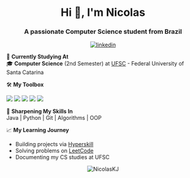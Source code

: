 <h1 align="center">Hi 👋, I'm Nicolas</h1>
<h3 align="center">A passionate Computer Science student from Brazil</h3>

<p align="center">
  <a href="https://www.linkedin.com/in/nicolas-kotelak-junges/" target="blank">
    <img align="center" src="https://img.shields.io/badge/LinkedIn-0077B5?style=for-the-badge&logo=linkedin&logoColor=white" alt="linkedin"/>
  </a>
</p>

🔭 **Currently Studying At**  
🎓 **Computer Science** (2nd Semester) at [UFSC](https://ufsc.br/) - Federal University of Santa Catarina  

🛠 **My Toolbox**  
<p>
  <img src="https://img.shields.io/badge/Java-ED8B00?style=flat&logo=openjdk&logoColor=white" />
  <img src="https://img.shields.io/badge/Python-3776AB?style=flat&logo=python&logoColor=white" />
  <img src="https://img.shields.io/badge/Git-F05032?style=flat&logo=git&logoColor=white" />
  <img src="https://img.shields.io/badge/IntelliJ_IDEA-000000?style=flat&logo=intellij-idea&logoColor=white" />
  <img src="https://img.shields.io/badge/VS_Code-007ACC?style=flat&logo=visual-studio-code&logoColor=white" />
</p>

🌱 **Sharpening My Skills In**  
Java | Python | Git | Algorithms | OOP

📈 **My Learning Journey**  
- Building projects via [Hyperskill](https://hyperskill.org)  
- Solving problems on [LeetCode](https://leetcode.com/)  
- Documenting my CS studies at UFSC  


<p align="center">
  <img src="https://komarev.com/ghpvc/?username=NicolasKJ&label=Profile%20views&color=0e75b6&style=flat" alt="NicolasKJ" /> 
</p>
